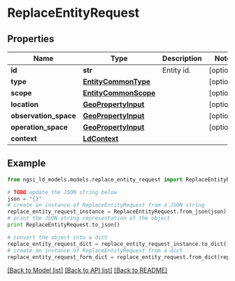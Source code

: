 # ReplaceEntityRequest


## Properties
Name | Type | Description | Notes
------------ | ------------- | ------------- | -------------
**id** | **str** | Entity id.  | [optional] 
**type** | [**EntityCommonType**](EntityCommonType.md) |  | [optional] 
**scope** | [**EntityCommonScope**](EntityCommonScope.md) |  | [optional] 
**location** | [**GeoPropertyInput**](GeoPropertyInput.md) |  | [optional] 
**observation_space** | [**GeoPropertyInput**](GeoPropertyInput.md) |  | [optional] 
**operation_space** | [**GeoPropertyInput**](GeoPropertyInput.md) |  | [optional] 
**context** | [**LdContext**](LdContext.md) |  | 

## Example

```python
from ngsi_ld_models.models.replace_entity_request import ReplaceEntityRequest

# TODO update the JSON string below
json = "{}"
# create an instance of ReplaceEntityRequest from a JSON string
replace_entity_request_instance = ReplaceEntityRequest.from_json(json)
# print the JSON string representation of the object
print ReplaceEntityRequest.to_json()

# convert the object into a dict
replace_entity_request_dict = replace_entity_request_instance.to_dict()
# create an instance of ReplaceEntityRequest from a dict
replace_entity_request_form_dict = replace_entity_request.from_dict(replace_entity_request_dict)
```
[[Back to Model list]](../README.md#documentation-for-models) [[Back to API list]](../README.md#documentation-for-api-endpoints) [[Back to README]](../README.md)


